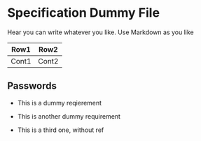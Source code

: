 # Specification Dummy File

Hear you can write whatever you like. Use Markdown as you like

| Row1  | Row2  |
| ----- | ----- |
| Cont1 | Cont2 |

## Passwords

* This is a dummy reqierement
<!-- TestRef: Dummy.One -->
* This is another dummy requirement
<!-- TestRef: Dummy.2 -->

* This is a third one, without ref